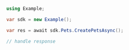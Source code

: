 <!-- Start SDK Example Usage -->
```csharp
using Example;

var sdk = new Example();

var res = await sdk.Pets.CreatePetsAsync();

// handle response
```
<!-- End SDK Example Usage -->